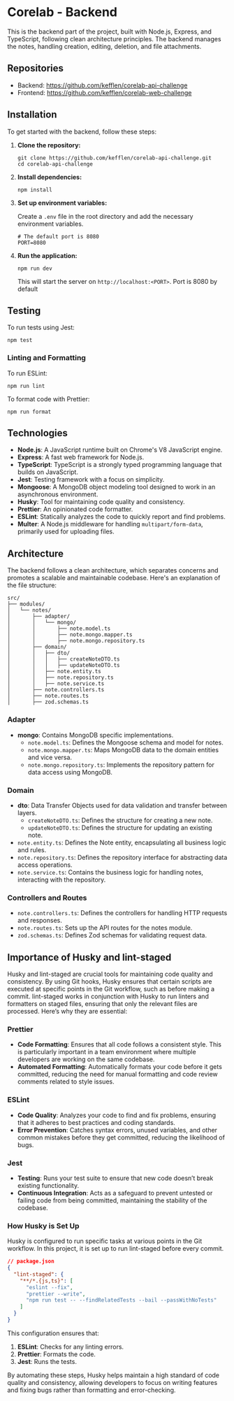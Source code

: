 # Corelab - Backend

This is the backend part of the project, built with Node.js, Express, and TypeScript, following clean architecture principles. The backend manages the notes, handling creation, editing, deletion, and file attachments.

## Repositories
- Backend: https://github.com/kefflen/corelab-api-challenge
- Frontend: https://github.com/kefflen/corelab-web-challenge
  
## Installation

To get started with the backend, follow these steps:

1. **Clone the repository:**
    
    ```
    git clone https://github.com/kefflen/corelab-api-challenge.git
    cd corelab-api-challenge
    ```
    
2. **Install dependencies:**
    
    ```
    npm install
    ```
    
3. **Set up environment variables:**
    
    Create a `.env` file in the root directory and add the necessary environment variables.
    ```
    # The default port is 8080
    PORT=8080
    ```
4. **Run the application:**
    
    ```
    npm run dev
    ```
    
    This will start the server on `http://localhost:<PORT>`. Port is 8080 by default
   
## Testing

To run tests using Jest:

```
npm test
```

### Linting and Formatting

To run ESLint:

```
npm run lint
```

To format code with Prettier:

```
npm run format
```

## Technologies

- **Node.js**: A JavaScript runtime built on Chrome's V8 JavaScript engine.
- **Express**: A fast web framework for Node.js.
- **TypeScript**: TypeScript is a strongly typed programming language that builds on JavaScript.
- **Jest**: Testing framework with a focus on simplicity.
- **Mongoose**: A MongoDB object modeling tool designed to work in an asynchronous environment.
- **Husky**: Tool for maintaining code quality and consistency.
- **Prettier**: An opinionated code formatter.
- **ESLint**: Statically analyzes the code to quickly report and find problems.
- **Multer**: A Node.js middleware for handling `multipart/form-data`, primarily used for uploading files.

## Architecture

The backend follows a clean architecture, which separates concerns and promotes a scalable and maintainable codebase. Here's an explanation of the file structure:

```
src/
├── modules/
│   └── notes/
│       ├── adapter/
│       │   └── mongo/
│       │       ├── note.model.ts
│       │       ├── note.mongo.mapper.ts
│       │       ├── note.mongo.repository.ts
│       ├── domain/
│       │   ├── dto/
│       │   │   ├── createNoteDTO.ts
│       │   │   ├── updateNoteDTO.ts
│       │   ├── note.entity.ts
│       │   ├── note.repository.ts
│       │   ├── note.service.ts
│       ├── note.controllers.ts
│       ├── note.routes.ts
│       ├── zod.schemas.ts

```

### Adapter

- **mongo**: Contains MongoDB specific implementations.
    - `note.model.ts`: Defines the Mongoose schema and model for notes.
    - `note.mongo.mapper.ts`: Maps MongoDB data to the domain entities and vice versa.
    - `note.mongo.repository.ts`: Implements the repository pattern for data access using MongoDB.

### Domain

- **dto**: Data Transfer Objects used for data validation and transfer between layers.
    - `createNoteDTO.ts`: Defines the structure for creating a new note.
    - `updateNoteDTO.ts`: Defines the structure for updating an existing note.
- `note.entity.ts`: Defines the Note entity, encapsulating all business logic and rules.
- `note.repository.ts`: Defines the repository interface for abstracting data access operations.
- `note.service.ts`: Contains the business logic for handling notes, interacting with the repository.

### Controllers and Routes

- `note.controllers.ts`: Defines the controllers for handling HTTP requests and responses.
- `note.routes.ts`: Sets up the API routes for the notes module.
- `zod.schemas.ts`: Defines Zod schemas for validating request data.

## Importance of Husky and lint-staged
Husky and lint-staged are crucial tools for maintaining code quality and consistency. 
By using Git hooks, Husky ensures that certain scripts are executed at specific points in the Git workflow, 
such as before making a commit. lint-staged works in conjunction with Husky to run linters and formatters on staged files, 
ensuring that only the relevant files are processed. Here’s why they are essential:

### Prettier

- **Code Formatting**: Ensures that all code follows a consistent style. This is particularly important in a team environment where multiple developers are working on the same codebase.
- **Automated Formatting**: Automatically formats your code before it gets committed, reducing the need for manual formatting and code review comments related to style issues.

### ESLint

- **Code Quality**: Analyzes your code to find and fix problems, ensuring that it adheres to best practices and coding standards.
- **Error Prevention**: Catches syntax errors, unused variables, and other common mistakes before they get committed, reducing the likelihood of bugs.

### Jest

- **Testing**: Runs your test suite to ensure that new code doesn’t break existing functionality.
- **Continuous Integration**: Acts as a safeguard to prevent untested or failing code from being committed, maintaining the stability of the codebase.

### How Husky is Set Up
Husky is configured to run specific tasks at various points in the Git workflow. In this project, it is set up to run lint-staged before every commit.

```json
// package.json
{
  "lint-staged": {
    "**/*.{js,ts}": [
      "eslint --fix",
      "prettier --write",
      "npm run test -- --findRelatedTests --bail --passWithNoTests"
    ]
  }
}
```

This configuration ensures that:

1. **ESLint**: Checks for any linting errors.
2. **Prettier**: Formats the code.
3. **Jest**: Runs the tests.

By automating these steps, Husky helps maintain a high standard of code quality and consistency, allowing developers to focus on writing features and fixing bugs rather than formatting and error-checking.
